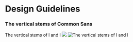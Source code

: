 # Design Guidelines

### The vertical stems of Common Sans

The vertical stems of I and l
<img src="https://github.com/StefanPeev/Common-Sans/blob/main/images/CommonSans_DesignGuide_01.jpg" />
![The vertical stems of I and l](https://github.com/StefanPeev/Common-Sans/blob/main/images/CommonSans_DesignGuide_01.jpg)
